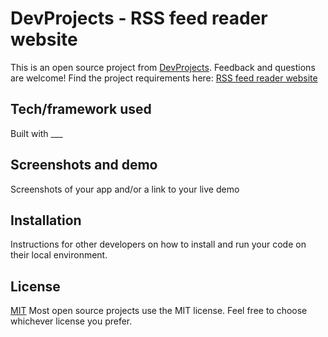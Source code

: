 # DevProjects - RSS feed reader website

This is an open source project from [DevProjects](http://www.codementor.io/projects). Feedback and questions are welcome!
Find the project requirements here: [RSS feed reader website](https://www.codementor.io/projects/web/rss-feed-reader-website-atx32j280x)

## Tech/framework used
Built with ___

## Screenshots and demo
Screenshots of your app and/or a link to your live demo

## Installation
Instructions for other developers on how to install and run your code on their local environment.

## License
[MIT](https://choosealicense.com/licenses/mit/)
Most open source projects use the MIT license. Feel free to choose whichever license you prefer.
